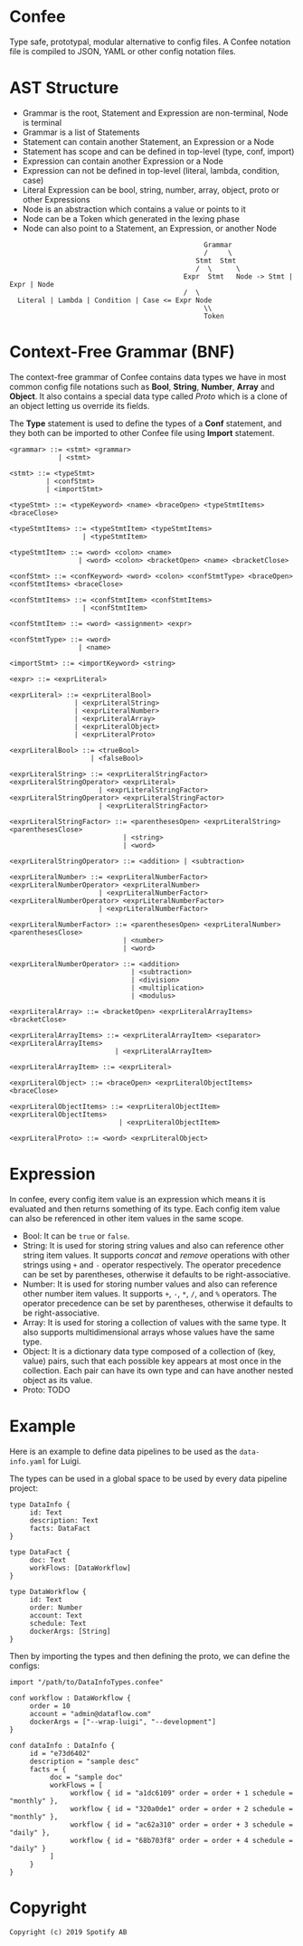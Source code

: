 Confee
===

Type safe, prototypal, modular alternative to config files. 
A Confee notation file is compiled to JSON, YAML or other config notation files.

AST Structure
===

- Grammar is the root, Statement and Expression are non-terminal, Node is terminal
- Grammar is a list of Statements
- Statement can contain another Statement, an Expression or a Node
- Statement has scope and can be defined in top-level (type, conf, import)
- Expression can contain another Expression or a Node
- Expression can not be defined in top-level (literal, lambda, condition, case)
- Literal Expression can be bool, string, number, array, object, proto or other Expressions
- Node is an abstraction which contains a value or points to it
- Node can be a Token which generated in the lexing phase
- Node can also point to a Statement, an Expression, or another Node

``` 
                                                Grammar
                                                /     \
                                              Stmt  Stmt
                                              /  \      \
                                           Expr  Stmt   Node -> Stmt | Expr | Node
                                           /  \
  Literal | Lambda | Condition | Case <= Expr Node
                                                \\
                                                Token
```

Context-Free Grammar (BNF)
===

The context-free grammar of Confee contains data types we have in most common config file notations
such as **Bool**, **String**, **Number**, **Array** and **Object**. 
It also contains a special data type called *Proto* which is a clone of an object letting us 
override its fields.

The **Type** statement is used to define the types of a **Conf** statement, and they both can be
imported to other Confee file using **Import** statement.

```
<grammar> ::= <stmt> <grammar>
            | <stmt>
            
<stmt> ::= <typeStmt>
         | <confStmt>
         | <importStmt>
         
<typeStmt> ::= <typeKeyword> <name> <braceOpen> <typeStmtItems> <braceClose>

<typeStmtItems> ::= <typeStmtItem> <typeStmtItems>
                  | <typeStmtItem>
                  
<typeStmtItem> ::= <word> <colon> <name>
                 | <word> <colon> <bracketOpen> <name> <bracketClose>

<confStmt> ::= <confKeyword> <word> <colon> <confStmtType> <braceOpen> <confStmtItems> <braceClose>

<confStmtItems> ::= <confStmtItem> <confStmtItems>
                  | <confStmtItem>
             
<confStmtItem> ::= <word> <assignment> <expr>

<confStmtType> ::= <word>
                 | <name>
                 
<importStmt> ::= <importKeyword> <string>

<expr> ::= <exprLiteral>

<exprLiteral> ::= <exprLiteralBool>
                | <exprLiteralString>
                | <exprLiteralNumber>
                | <exprLiteralArray>
                | <exprLiteralObject>
                | <exprLiteralProto>
                
<exprLiteralBool> ::= <trueBool>
                    | <falseBool>
                    
<exprLiteralString> ::= <exprLiteralStringFactor> <exprLiteralStringOperator> <exprLiteral>
                      | <exprLiteralStringFactor> <exprLiteralStringOperator> <exprLiteralStringFactor>
                      | <exprLiteralStringFactor>
                      
<exprLiteralStringFactor> ::= <parenthesesOpen> <exprLiteralString> <parenthesesClose>
                            | <string>
                            | <word>
                            
<exprLiteralStringOperator> ::= <addition> | <subtraction>

<exprLiteralNumber> ::= <exprLiteralNumberFactor> <exprLiteralNumberOperator> <exprLiteralNumber>
                      | <exprLiteralNumberFactor> <exprLiteralNumberOperator> <exprLiteralNumberFactor>
                      | <exprLiteralNumberFactor>
                      
<exprLiteralNumberFactor> ::= <parenthesesOpen> <exprLiteralNumber> <parenthesesClose>
                            | <number>
                            | <word>
                            
<exprLiteralNumberOperator> ::= <addition>
                              | <subtraction>
                              | <division>
                              | <multiplication>
                              | <modulus>
                              
<exprLiteralArray> ::= <bracketOpen> <exprLiteralArrayItems> <bracketClose>

<exprLiteralArrayItems> ::= <exprLiteralArrayItem> <separator> <exprLiteralArrayItems>
                          | <exprLiteralArrayItem>
                          
<exprLiteralArrayItem> ::= <exprLiteral>

<exprLiteralObject> ::= <braceOpen> <exprLiteralObjectItems> <braceClose>

<exprLiteralObjectItems> ::= <exprLiteralObjectItem> <exprLiteralObjectItems>
                           | <exprLiteralObjectItem>
                           
<exprLiteralProto> ::= <word> <exprLiteralObject> 
```

Expression
==

In confee, every config item value is an expression which means it is evaluated and then returns 
something of its type. Each config item value can also be referenced in other item values in the 
same scope.

- Bool: It can be `true` or `false`.
- String: It is used for storing string values and also can reference other string item values. 
  It supports *concat* and *remove* operations with other strings using `+` and `-` operator 
  respectively. The operator precedence can be set by parentheses, otherwise it defaults to
  be right-associative. 
- Number: It is used for storing number values and also can reference other number item values.
  It supports `+`, `-`, `*`, `/`, and `%` operators. The operator precedence can be set by 
  parentheses, otherwise it defaults to be right-associative.
- Array: It is used for storing a collection of values with the same type. It also supports
  multidimensional arrays whose values have the same type.
- Object: It is a dictionary data type composed of a collection of (key, value) pairs, such that 
  each possible key appears at most once in the collection. Each pair can have its own type and can
  have another nested object as its value.
- Proto: TODO

Example
===

Here is an example to define data pipelines to be used as the `data-info.yaml` for Luigi.

The types can be used in a global space to be used by every data pipeline project:
```
type DataInfo {
     id: Text
     description: Text
     facts: DataFact
}

type DataFact {
     doc: Text
     workFlows: [DataWorkflow]
}

type DataWorkflow {
     id: Text
     order: Number
     account: Text
     schedule: Text
     dockerArgs: [String]
}
```

Then by importing the types and then defining the proto, we can define the configs:

```
import "/path/to/DataInfoTypes.confee"

conf workflow : DataWorkflow {
     order = 10
     account = "admin@dataflow.com"
     dockerArgs = ["--wrap-luigi", "--development"]
}

conf dataInfo : DataInfo {
     id = "e73d6402"
     description = "sample desc"
     facts = {
          doc = "sample doc"
          workFlows = [
               workflow { id = "a1dc6109" order = order + 1 schedule = "monthly" },
               workflow { id = "320a0de1" order = order + 2 schedule = "monthly" },
               workflow { id = "ac62a310" order = order + 3 schedule = "daily" },
               workflow { id = "68b703f8" order = order + 4 schedule = "daily" }
          ]
     }
}
```

Copyright
===

```
Copyright (c) 2019 Spotify AB
```
